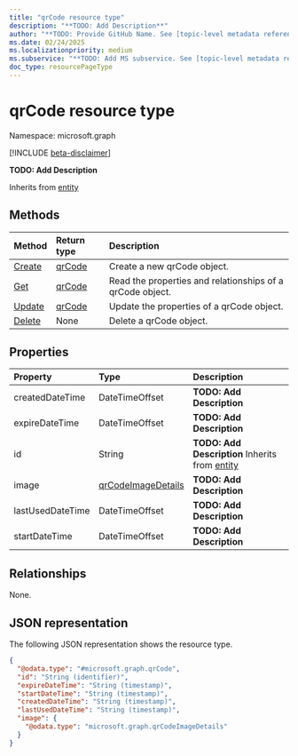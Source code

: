 ```yaml
---
title: "qrCode resource type"
description: "**TODO: Add Description**"
author: "**TODO: Provide GitHub Name. See [topic-level metadata reference](https://aka.ms/msgo?pagePath=Document-APIs/Guidelines/Metadata)**"
ms.date: 02/24/2025
ms.localizationpriority: medium
ms.subservice: "**TODO: Add MS subservice. See [topic-level metadata reference](https://aka.ms/msgo?pagePath=Document-APIs/Guidelines/Metadata)**"
doc_type: resourcePageType
---
```


# qrCode resource type

Namespace: microsoft.graph

[!INCLUDE [beta-disclaimer](../../includes/beta-disclaimer.md)]

**TODO: Add Description**

Inherits from [entity](../resources/entity.md)

## Methods
|Method|Return type|Description|
|:---|:---|:---|
|[Create](../api/qrcodepinauthenticationmethod-patch-standardqrcode.md)|[qrCode](../resources/qrcode.md)|Create a new qrCode object.|
|[Get](../api/qrcode-get.md)|[qrCode](../resources/qrcode.md)|Read the properties and relationships of a qrCode object.|
|[Update](../api/qrcode-update.md)|[qrCode](../resources/qrcode.md)|Update the properties of a qrCode object.|
|[Delete](../api/qrcodepinauthenticationmethod-delete-standardqrcode.md)|None|Delete a qrCode object.|

## Properties
|Property|Type|Description|
|:---|:---|:---|
|createdDateTime|DateTimeOffset|**TODO: Add Description**|
|expireDateTime|DateTimeOffset|**TODO: Add Description**|
|id|String|**TODO: Add Description** Inherits from [entity](../resources/entity.md)|
|image|[qrCodeImageDetails](../resources/qrcodeimagedetails.md)|**TODO: Add Description**|
|lastUsedDateTime|DateTimeOffset|**TODO: Add Description**|
|startDateTime|DateTimeOffset|**TODO: Add Description**|

## Relationships
None.

## JSON representation
The following JSON representation shows the resource type.
<!-- {
  "blockType": "resource",
  "keyProperty": "id",
  "@odata.type": "microsoft.graph.qrCode",
  "openType": false
}
-->
``` json
{
  "@odata.type": "#microsoft.graph.qrCode",
  "id": "String (identifier)",
  "expireDateTime": "String (timestamp)",
  "startDateTime": "String (timestamp)",
  "createdDateTime": "String (timestamp)",
  "lastUsedDateTime": "String (timestamp)",
  "image": {
    "@odata.type": "microsoft.graph.qrCodeImageDetails"
  }
}
```